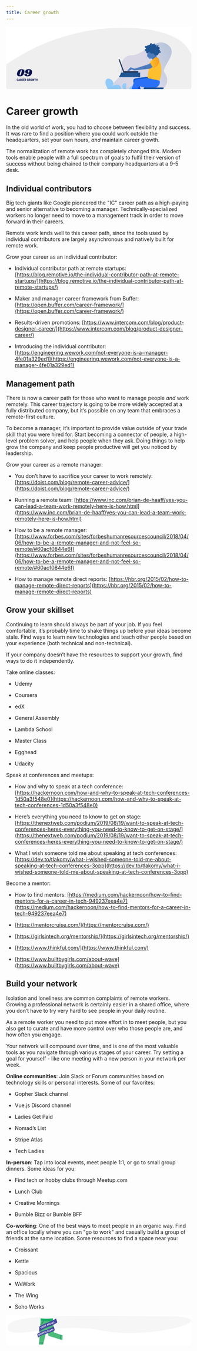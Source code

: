 ```yaml
---
title: Career growth
---
```


![Career growth](./assets/header-illustrations/9.png)

# Career growth

In the old world of work, you had to choose between flexibility and success. It was rare to find a position where you could work outside the headquarters, set your own hours, _and_ maintain career growth.

The normalization of remote work has completely changed this. Modern tools enable people with a full spectrum of goals to fulfil their version of success without being chained to their company headquarters at a 9-5 desk.

## Individual contributors

Big tech giants like Google pioneered the "IC" career path as a high-paying and senior alternative to becoming a manager. Technically-specialized workers no longer need to move to a management track in order to move forward in their careers.

Remote work lends well to this career path, since the tools used by individual contributors are largely asynchronous and natively built for remote work.

Grow your career as an individual contributor:

- Individual contributor path at remote startups: [https://blog.remotive.io/the-individual-contributor-path-at-remote-startups/](https://blog.remotive.io/the-individual-contributor-path-at-remote-startups/)

- Maker and manager career framework from Buffer: [https://open.buffer.com/career-framework/](https://open.buffer.com/career-framework/)

- Results-driven promotions: [https://www.intercom.com/blog/product-designer-career/](https://www.intercom.com/blog/product-designer-career/)

- Introducing the individual contributor: [https://engineering.wework.com/not-everyone-is-a-manager-4fe01a329ed1](https://engineering.wework.com/not-everyone-is-a-manager-4fe01a329ed1)

## Management path

There is now a career path for those who want to manage people _and_ work remotely. This career trajectory is going to be more widely accepted at a fully distributed company, but it’s possible on any team that embraces a remote-first culture.

To become a manager, it’s important to provide value outside of your trade skill that you were hired for. Start becoming a connector of people, a high-level problem solver, and help people when they ask. Doing things to help grow the company and keep people productive will get you noticed by leadership.

Grow your career as a remote manager:

- You don’t have to sacrifice your career to work remotely: [https://doist.com/blog/remote-career-advice/](https://doist.com/blog/remote-career-advice/)

- Running a remote team: [https://www.inc.com/brian-de-haaff/yes-you-can-lead-a-team-work-remotely-here-is-how.html](https://www.inc.com/brian-de-haaff/yes-you-can-lead-a-team-work-remotely-here-is-how.html)

- How to be a remote manager: [https://www.forbes.com/sites/forbeshumanresourcescouncil/2018/04/06/how-to-be-a-remote-manager-and-not-feel-so-remote/#60acf0844e6f](https://www.forbes.com/sites/forbeshumanresourcescouncil/2018/04/06/how-to-be-a-remote-manager-and-not-feel-so-remote/#60acf0844e6f)

- How to manage remote direct reports: [https://hbr.org/2015/02/how-to-manage-remote-direct-reports](https://hbr.org/2015/02/how-to-manage-remote-direct-reports)

## Grow your skillset

Continuing to learn should always be part of your job. If you feel comfortable, it’s probably time to shake things up before your ideas become stale. Find ways to learn new technologies and teach other people based on your experience (both technical and non-technical).

If your company doesn’t have the resources to support your growth, find ways to do it independently.

Take online classes:

- Udemy

- Coursera

- edX

- General Assembly

- Lambda School

- Master Class

- Egghead

- Udacity

Speak at conferences and meetups:

- How and why to speak at a tech conference: [https://hackernoon.com/how-and-why-to-speak-at-tech-conferences-1d50a3f548e0](https://hackernoon.com/how-and-why-to-speak-at-tech-conferences-1d50a3f548e0)

- Here’s everything you need to know to get on stage: [https://thenextweb.com/podium/2019/08/19/want-to-speak-at-tech-conferences-heres-everything-you-need-to-know-to-get-on-stage/](https://thenextweb.com/podium/2019/08/19/want-to-speak-at-tech-conferences-heres-everything-you-need-to-know-to-get-on-stage/)

- What I wish someone told me about speaking at tech conferences: [https://dev.to/tlakomy/what-i-wished-someone-told-me-about-speaking-at-tech-conferences-3opp](https://dev.to/tlakomy/what-i-wished-someone-told-me-about-speaking-at-tech-conferences-3opp)

Become a mentor:

- How to find mentors: [https://medium.com/hackernoon/how-to-find-mentors-for-a-career-in-tech-949237eea4e7](https://medium.com/hackernoon/how-to-find-mentors-for-a-career-in-tech-949237eea4e7)

- [https://mentorcruise.com/](https://mentorcruise.com/)

- [https://girlsintech.org/mentorship/](https://girlsintech.org/mentorship/)

- [https://www.thinkful.com/](https://www.thinkful.com/)

- [https://www.builtbygirls.com/about-wave](https://www.builtbygirls.com/about-wave)

## Build your network

Isolation and loneliness are common complaints of remote workers. Growing a professional network is certainly easier in a shared office, where you don’t have to try very hard to see people in your daily routine.

As a remote worker you need to put more effort in to meet people, but you also get to curate and have more control over who those people are, and how often you engage.

Your network will compound over time, and is one of the most valuable tools as you navigate through various stages of your career. Try setting a goal for yourself - like one meeting with a new person in your network per week.

**Online communities**: Join Slack or Forum communities based on technology skills or personal interests. Some of our favorites:

- Gopher Slack channel

- Vue.js Discord channel

- Ladies Get Paid

- Nomad’s List

- Stripe Atlas

- Tech Ladies

**In-person**: Tap into local events, meet people 1:1, or go to small group dinners. Some ideas for you:

- Find tech or hobby clubs through Meetup.com

- Lunch Club

- Creative Mornings

- Bumble Bizz or Bumble BFF

**Co-working**: One of the best ways to meet people in an organic way. Find an office locally where you can "go to work" and casually build a group of friends at the same location. Some resources to find a space near you:

- Croissant

- Kettle

- Spacious

- WeWork

- The Wing

- Soho Works

![Divider illustration - "These are my business pants"](./assets/divider-illustrations/divider-2.png)